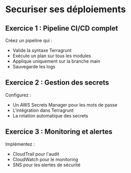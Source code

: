 # Securiser ses déploiements

## Exercice 1 : Pipeline CI/CD complet
Créez un pipeline qui :
- Valide la syntaxe Terragrunt
- Exécute un plan sur tous les modules
- Applique uniquement sur la branche main
- Sauvegarde les logs

## Exercice 2 : Gestion des secrets
Configurez :
- Un AWS Secrets Manager pour les mots de passe
- L'intégration dans Terragrunt
- La rotation automatique des secrets

## Exercice 3 : Monitoring et alertes
Implémentez :
- CloudTrail pour l'audit
- CloudWatch pour le monitoring
- SNS pour les alertes de sécurité
